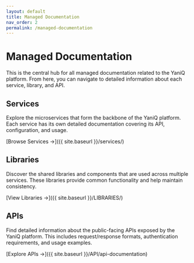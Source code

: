 ```yaml
---
layout: default
title: Managed Documentation
nav_order: 2
permalink: /managed-documentation
---
```


# Managed Documentation

This is the central hub for all managed documentation related to the YaniQ platform. From here, you can navigate to detailed information about each service, library, and API.

## Services

Explore the microservices that form the backbone of the YaniQ platform. Each service has its own detailed documentation covering its API, configuration, and usage.

[Browse Services →]({{ site.baseurl }}/services/)

## Libraries

Discover the shared libraries and components that are used across multiple services. These libraries provide common functionality and help maintain consistency.

[View Libraries →]({{ site.baseurl }}/LIBRARIES/)

## APIs

Find detailed information about the public-facing APIs exposed by the YaniQ platform. This includes request/response formats, authentication requirements, and usage examples.

[Explore APIs →]({{ site.baseurl }}/API/api-documentation)
